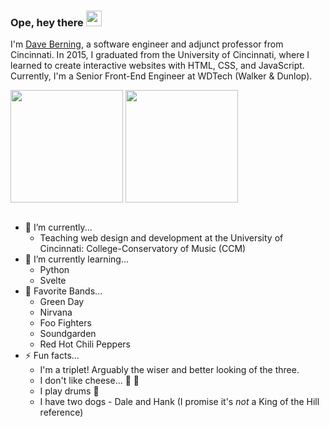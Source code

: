 ### Ope, hey there <img src="https://media.giphy.com/media/hvRJCLFzcasrR4ia7z/giphy.gif" width="25px">

I'm <a href="https://daveberning.io" target="_blank">Dave Berning</a>, a software engineer and adjunct professor from Cincinnati. In 2015, I graduated from the University of Cincinnati, where I learned to create interactive websites with HTML, CSS, and JavaScript. Currently, I'm a Senior Front-End Engineer at WDTech (Walker & Dunlop).

<div>
  <img height="180em" align="center" src="https://github-readme-stats.vercel.app/api?username=daveberning&show_icons=false&hide_border=true&&count_private=true&include_all_commits=true&hide=contribs" />
  <img height="180em" align="center" src="https://github-readme-stats.vercel.app/api/top-langs/?username=daveberning&layout=compact&langs_count=6" />
</div>
<br>

- 🔭 I’m currently...
  - Teaching web design and development at the University of Cincinnati: College-Conservatory of Music (CCM)
- 🌱 I’m currently learning...
  - Python
  - Svelte
- 🎸 Favorite Bands...
  - Green Day
  - Nirvana
  - Foo Fighters
  - Soundgarden
  - Red Hot Chili Peppers
- ⚡ Fun facts...
  - I'm a triplet! Arguably the wiser and better looking of the three.
  - I don't like cheese... 🧀 🤢
  - I play drums 🥁  
  - I have two dogs - Dale and Hank (I promise it's _not_ a King of the Hill reference)
